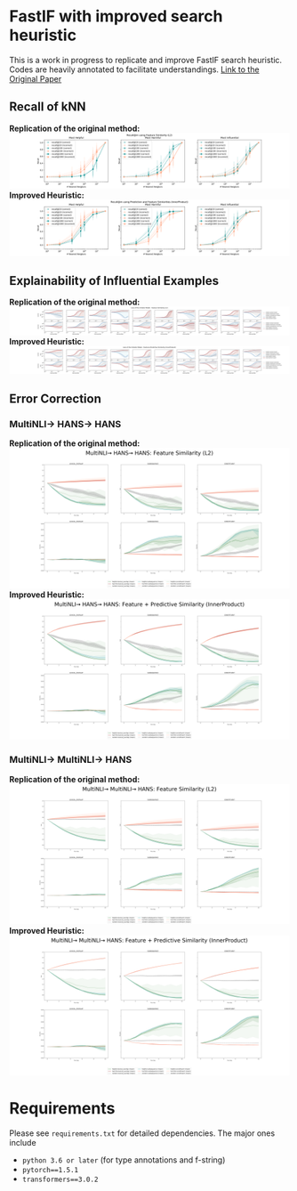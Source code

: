# FastIF with improved search heuristic
This is a work in progress to replicate and improve FastIF search heuristic.
<br />
Codes are heavily annotated to facilitate understandings.
[Link to the Original Paper](https://arxiv.org/abs/2012.15781)

## Recall of kNN
**Replication of the original method:**
![recall_feat_L2](figs/experiment_plots_copy/recall@m/recall@m_feature_similar_L2.png)
<br />
**Improved Heuristic:**
![recall_predFeat_IP](figs/experiment_plots_copy/recall@m/recall@m_pred_feature_dis_n_similar_InnerProduct.png)

## Explainability of Influential Examples
**Replication of the original method:**
![imitator_feat_L2](figs/experiment_plots_copy/imitator/Loss_of_the_Imitator_Model_Feature_Similarity_L2.png)
<br />
**Improved Heuristic:**
![imitator_predFeat_IP](figs/experiment_plots_copy/imitator/Loss_of_the_Imitator_Model_Feature_Predictive_Similarity_IP.png)

## Error Correction
### MultiNLI→ HANS→ HANS
**Replication of the original method:**
![error_correction_hans_feat_L2](figs/experiment_plots_copy/hans_augmentation/Hans_Augmentation(HANS)_Feature_Similarity_L2.png)
<br />
**Improved Heuristic:**
![error_correction_hans_predFeat_IP](figs/experiment_plots_copy/hans_augmentation/Hans_Augmentation(HANS)_Feature_Predictive_Similarity_InnerProduct.png)
### MultiNLI→ MultiNLI→ HANS
**Replication of the original method:**
![error_correction_mnli_feat_L2](figs/experiment_plots_copy/hans_augmentation/Hans_Augmentation(MNLI)_Feature_Similarity_L2.png)
<br />
**Improved Heuristic:**
![error_correction_mnli_predFeat_IP](figs/experiment_plots_copy/hans_augmentation/Hans_Augmentation(MNLI)_Feature_Predictive_Similarity_InnerProduct.png)



# Requirements
Please see `requirements.txt` for detailed dependencies. The major ones include
- `python 3.6 or later` (for type annotations and f-string)
- `pytorch==1.5.1`
- `transformers==3.0.2`
